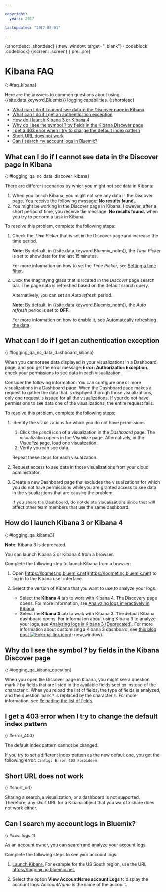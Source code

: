 ```yaml
---

copyright:
  years: 2017

lastupdated: "2017-08-01"

---
```



{:shortdesc: .shortdesc}
{:new_window: target="_blank"}
{:codeblock: .codeblock}
{:screen: .screen}
{:pre: .pre}


# Kibana FAQ
{: #faq_kibana}

Here are the answers to common questions about using {{site.data.keyword.Bluemix}} logging capabilities. {:shortdesc}

* [What can I do if I cannot see data in the Discover page in Kibana](/docs/services/CloudLogAnalysis/qa/faq_kibana.html##logging_qa_no_data_discover_kibana)
* [What can I do if I get an authentication exception](/docs/services/CloudLogAnalysis/qa/faq_kibana.html##logging_qa_no_data_dashboard_kibana)
* [How do I launch Kibana 3 or Kibana 4](/docs/services/CloudLogAnalysis/qa/faq_kibana.html##logging_qa_kibana3)
* [Why do I see the symbol ? by fields in the Kibana Discover page](/docs/services/CloudLogAnalysis/qa/faq_kibana.html##logging_qa_kibana_question)
* [I get a 403 error when I try to change the default index pattern](/docs/services/CloudLogAnalysis/qa/faq_kibana.html#error_403)
* [Short URL does not work](/docs/services/CloudLogAnalysis/qa/faq_kibana.html#short_url)
* [Can I search my account logs in Bluemix?](/docs/services/CloudLogAnalysis/qa/faq_kibana.html#acc_logs_1)


## What can I do if I cannot see data in the Discover page in Kibana
{: #logging_qa_no_data_discover_kibana}

There are different scenarios by which you might not see data in Kibana:

1. When you launch Kibana, you might not see any data in the Discover page. You receive the following message: **No results found.**. 
2. You might be working in the Discover page in Kibana. However, after a short period of time, you receive the message: **No results found.** when you try to perform a task in Kibana.

To resolve this problem, complete the following steps:

1. Check the *Time Picker* that is set in the Discover page and increase the time period. 

    **Note**: By default, in {{site.data.keyword.Bluemix_notm}}, the *Time Picker* is set to show data for the last 15 minutes.

    For more information on how to set the *Time Picker*, see [Setting a time filter](/docs/services/CloudLogAnalysis/kibana/filter_logs.html#set_time_filter).
       
2. Click the magnifying glass that is located in the *Discover* page search bar. The page data is refreshed based on the default search query.

    Alternatively, you can set an *Auto refresh* period.

    **Note**: By default, in {{site.data.keyword.Bluemix_notm}}, the *Auto refresh* period is set to **OFF**.
    
    For more information on how to enable it, see [Automatically refreshing the data](/docs/services/CloudLogAnalysis/kibana/analize_logs_interactively.html#discover_view_refresh_interval).



## What can I do if I get an authentication exception
{: #logging_qa_no_data_dashboard_kibana}

When you cannot see data displayed in your visualizations in a Dashboard page, and you get the error message: **Error: Authorization Exception.**, check your permissions to see data in each visualization.

Consider the following information:
You can configure one or more visualizations in a Dashboard page. When the Dashboard page makes a request to gather the data that is displayed thorugh those visualizations, only one request is issued for all the visualizations. If your do not have permissions to see data one of the visualizations, the entire request fails.

To resolve this problem, complete the following steps:

1. Identify the visualizations for which you do not have permissions.

    1. Click the *pencil* icon of a visualization in the *Dashboard* page. The visualization opens in the *Visualize* page. Alternatively, in the *Visualize* page, load one visualization. 
    2. Verify you can see data.
    
    Repeat these steps for each visualization.

2. Request access to see data in those visualizations from your cloud administrator.

3. Create a new Dashboard page that excludes the visualizations for which you do not have permissions while you are granted access to see data in the visualizations that are causing the problem. 

    If you share the Dashboard, do not delete visualizations since that will affect other team members that use the same dashboard.

## How do I launch Kibana 3 or Kibana 4
{: #logging_qa_kibana3}

**Note:** Kibana 3 is deprecated.

You can launch Kibana 3 or Kibana 4 from a browser.

Complete the following step to launch Kibana from a browser:

1. Open [https://logmet.ng.bluemix.net](https://logmet.ng.bluemix.net) to log in to the Kibana user interface.
    
2. Select the version of Kibana that you want to use to analyze your logs.
    * Select the **Kibana 4** tab to work with Kibana 4. The Discovery page opens. For more information, see [Analyzing logs interactively in Kibana](/docs/services/CloudLogAnalysis/qa/faq_kibana.html#logging_kibana_analize_logs_interactively.html#kibana_analize_logs_interactively).
    * Select the **Kibana 3** tab to work with Kibana 3. The default Kibana dashboard opens. For information about using Kibana 3 to analyze your logs, see [Analyzing logs in Kibana 3 (Deprecated)](docs/monitor_log/kibana3/logging_view_kibana3.html#analyzing_logs_Kibana3). For more information about customizing a Kibana 3 dashboard, see [this blog post ![External link icon](../../../icons/launch-glyph.svg "External link icon")](https://www.ibm.com/blogs/bluemix/2015/09/creating-custom-kibana-dashboard-in-bluemix/){: new_window}.
     

## Why do I see the symbol ? by fields in the Kibana Discover page
{: #logging_qa_kibana_question}

When you open the Discover page in Kibana, you might see a question mark `?` by fields that are listed in the available fields section instead of the character `t`. When you reload the list of fields, the type of fields is analyzed, and the question mark `?` is replaced by the character `t`. For more information, see [Reloading the list of fields](/docs/services/CloudLogAnalysis/kibana/analize_logs_interactively.html#discover_view_reload_fields).


## I get a 403 error when I try to change the default index pattern
{: #error_403}

The default index pattern cannot be changed. 

If you try to set a different index pattern as the new default one, you get the following error: `Config: Error 403 Forbidden`

## Short URL does not work
{: #short_url}

Sharing a search, a visualization, or a dashboard is not supported. Therefore, any short URL for a Kibana object that you want to share does not work either. 

## Can I search my account logs in Bluemix?
{: #acc_logs_1}

As an account owner, you can search and analyze your account logs.

Complete the following steps to see your account logs:

1. [Launch Kibana.](/docs/services/CloudLogAnalysis/kibana/launch.html#launch_Kibana_from_browser) For example for the US South region, use the URL https://logging.ng.bluemix.net,

2. Select the option **View AccountName account Logs** to display the account logs. *AccountName* is the name of the account.

